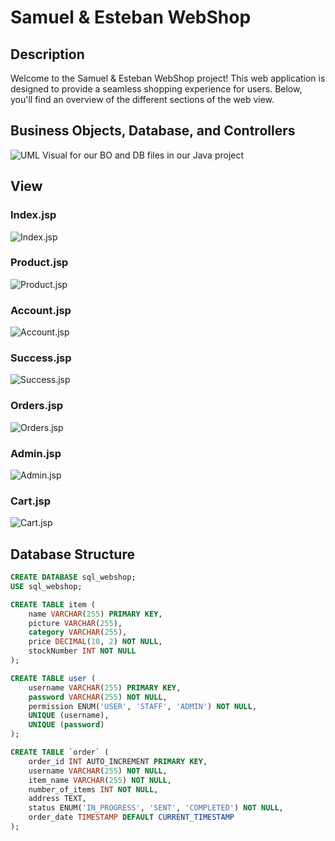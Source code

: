# Samuel & Esteban WebShop

## Description
Welcome to the Samuel & Esteban WebShop project! This web application is designed to provide a seamless shopping experience for users. Below, you'll find an overview of the different sections of the web view.

## Business Objects, Database, and Controllers
![UML Visual for our BO and DB files in our Java project](repoImage/java.png)

## View

### Index.jsp
![Index.jsp](repoImage/index_jsp.png)

### Product.jsp
![Product.jsp](repoImage/product_jsp.png)

### Account.jsp
![Account.jsp](repoImage/account_jsp.png)

### Success.jsp
![Success.jsp](repoImage/success_jsp.png)

### Orders.jsp
![Orders.jsp](repoImage/orders_jsp.png)

### Admin.jsp
![Admin.jsp](repoImage/admin_jsp.png)

### Cart.jsp
![Cart.jsp](repoImage/cart_jsp.png)

## Database Structure
```sql
CREATE DATABASE sql_webshop;
USE sql_webshop;

CREATE TABLE item (
    name VARCHAR(255) PRIMARY KEY,
    picture VARCHAR(255),
    category VARCHAR(255),
    price DECIMAL(10, 2) NOT NULL,
    stockNumber INT NOT NULL
);

CREATE TABLE user (
    username VARCHAR(255) PRIMARY KEY,
    password VARCHAR(255) NOT NULL,
    permission ENUM('USER', 'STAFF', 'ADMIN') NOT NULL,
    UNIQUE (username),
    UNIQUE (password)
);

CREATE TABLE `order` (
    order_id INT AUTO_INCREMENT PRIMARY KEY,
    username VARCHAR(255) NOT NULL,
    item_name VARCHAR(255) NOT NULL,
    number_of_items INT NOT NULL,
    address TEXT,
    status ENUM('IN_PROGRESS', 'SENT', 'COMPLETED') NOT NULL,
    order_date TIMESTAMP DEFAULT CURRENT_TIMESTAMP
);
